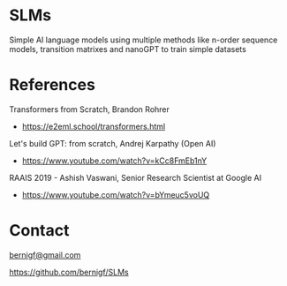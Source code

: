 # SLMs
Simple AI language models using multiple methods like n-order sequence models, transition matrixes and nanoGPT to train simple datasets

# References

Transformers from Scratch, Brandon Rohrer
- https://e2eml.school/transformers.html

Let's build GPT: from scratch, Andrej Karpathy (Open AI)
- https://www.youtube.com/watch?v=kCc8FmEb1nY

RAAIS 2019 - Ashish Vaswani, Senior Research Scientist at Google AI
- https://www.youtube.com/watch?v=bYmeuc5voUQ

# Contact

bernigf@gmail.com

https://github.com/bernigf/SLMs

